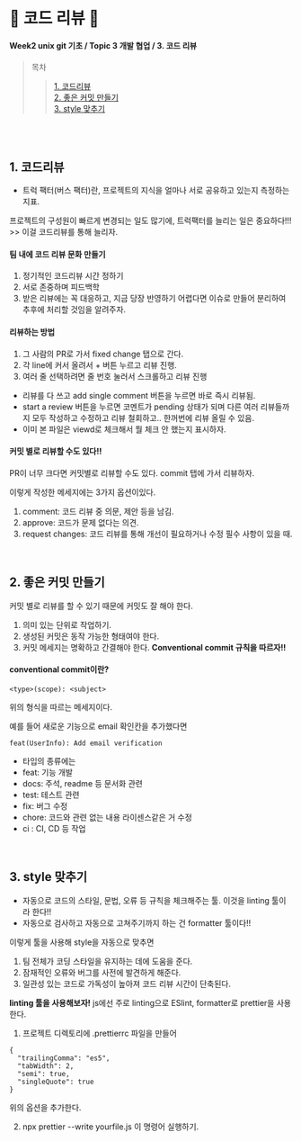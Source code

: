 # 🍰 코드 리뷰 🍰
#### Week2 unix git 기초 / Topic 3 개발 협업 / 3. 코드 리뷰

>목차 
>>[1. 코드리뷰](#1-코드리뷰)<br>
[2. 좋은 커밋 만들기](#2-좋은-커밋-만들기)<br>
[3. style 맞추기](#3-style-맞추기)<br>

<br><br>


## 1. 코드리뷰
* 트럭 팩터(버스 팩터)란, 프로젝트의 지식을 얼마나 서로 공유하고 있는지 측정하는 지표. 

프로젝트의 구성원이 빠르게 변경되는 일도 많기에, 트럭팩터를 늘리는 일은 중요하다!!! >> 이걸 코드리뷰를 통해 늘리자.

#### 팀 내에 코드 리뷰 문화 만들기
1. 정기적인 코드리뷰 시간 정하기
2. 서로 존중하며 피드백학
3. 받은 리뷰에는 꼭 대응하고, 지금 당장 반영하기 어렵다면 이슈로 만들어 분리하여 추후에 처리할 것임을 알려주자. 

#### 리뷰하는 방법
1. 그 사람의 PR로 가서 fixed change 탭으로 간다.
2. 각 line에 커서 올려서 + 버튼 누르고 리뷰 진행.
3. 여러 줄 선택하려면 줄 번호 눌러서 스크롤하고 리뷰 진행

* 리뷰를 다 쓰고 add single comment 버튼을 누르면 바로 즉시 리뷰됨.
* start a review 버튼을 누르면 코멘트가 pending 상태가 되며 다른 여러 리뷰들까지 모두 작성하고 수정하고 리뷰 철회하고.. 한꺼번에 리뷰 올릴 수 있음. 
* 이미 본 파일은 viewd로 체크해서 뭘 체크 안 했는지 표시하자. 

#### 커밋 별로 리뷰할 수도 있다!!
PR이 너무 크다면 커밋별로 리뷰할 수도 있다. commit 탭에 가서 리뷰하자. 

이렇게 작성한 메세지에는 3가지 옵션이있다.
1. comment: 코드 리뷰 중 의문, 제안 등을 남김. 
2. approve: 코드가 문제 없다는 의견. 
3. request changes: 코드 리뷰를 통해 개선이 필요하거나 수정 필수 사항이 있을 때.

<br>

## 2. 좋은 커밋 만들기
커밋 별로 리뷰를 할 수 있기 때문에 커밋도 잘 해야 한다.

1. 의미 있는 단위로 작업하기.
2. 생성된 커밋은 동작 가능한 형태여야 한다.
3. 커밋 메세지는 명확하고 간결해야 한다. **Conventional commit 규칙을 따르자!!**

#### conventional commit이란?

```
<type>(scope): <subject>
```
위의 형식을 따르는 메세지이다.

예를 들어 새로운 기능으로 email 확인칸을 추가했다면
```
feat(UserInfo): Add email verification
```

* 타입의 종류에는
 * feat: 기능 개발
 * docs: 주석, readme 등 문서화 관련
 * test: 테스트 관련
 * fix: 버그 수정
 * chore: 코드와 관련 없는 내용 라이센스같은 거 수정
 * ci : CI, CD 등 작업

<br>

## 3. style 맞추기
* 자동으로 코드의 스타일, 문법, 오류 등 규칙을 체크해주는 툴. 이것을 linting 툴이라 한다!!
* 자동으로 검사하고 자동으로 고쳐주기까지 하는 건 formatter 툴이다!!

이렇게 툴을 사용해 style을 자동으로 맞추면 

1. 팀 전체가 코딩 스타일을 유지하는 데에 도움을 준다.
2. 잠재적인 오류와 버그를 사전에 발견하게 해준다.
3. 일관성 있는 코드로 가독성이 높아져 코드 리뷰 시간이 단축된다.

**linting 툴을 사용해보자!**
js에선 주로 linting으로 ESlint, formatter로 prettier을 사용한다.

1. 프로젝트 디렉토리에 .prettierrc 파일을 만들어
```
{
  "trailingComma": "es5",
  "tabWidth": 2,
  "semi": true,
  "singleQuote": true
}
```
위의 옵션을 추가한다. 


2. npx prettier --write yourfile.js 이 명령어 실행하기.





<br>
